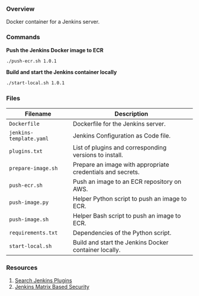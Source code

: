 ### Overview

Docker container for a Jenkins server.

### Commands

**Push the Jenkins Docker image to ECR**

```bash
./push-ecr.sh 1.0.1
```

**Build and start the Jenkins container locally**

```bash
./start-local.sh 1.0.1
```

### Files

| Filename                | Description                                                                                  |
|-------------------------|----------------------------------------------------------------------------------------------|
| `Dockerfile`            | Dockerfile for the Jenkins server.                                                           |
| `jenkins-template.yaml` | Jenkins Configuration as Code file.                                                          |
| `plugins.txt`           | List of plugins and corresponding versions to install.                                       |
| `prepare-image.sh`      | Prepare an image with appropriate credentials and secrets.                                   |
| `push-ecr.sh`           | Push an image to an ECR repository on AWS.                                                   |
| `push-image.py`         | Helper Python script to push an image to ECR.                                                |
| `push-image.sh`         | Helper Bash script to push an image to ECR.                                                  |
| `requirements.txt`      | Dependencies of the Python script.                                                           |
| `start-local.sh`        | Build and start the Jenkins Docker container locally.                                        |

### Resources

1) [Search Jenkins Plugins](https://plugins.jenkins.io/)
2) [Jenkins Matrix Based Security](https://wiki.jenkins.io/display/JENKINS/Matrix-based+security)
